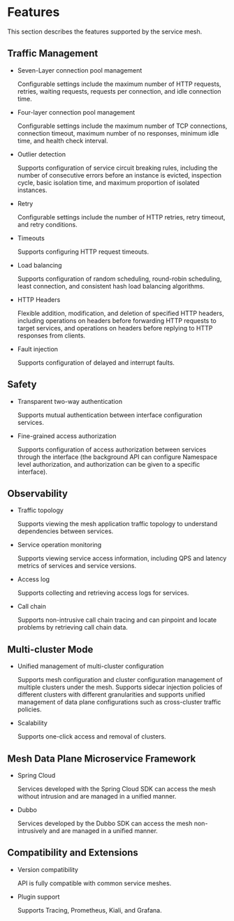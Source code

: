 # Features

This section describes the features supported by the service mesh.

## Traffic Management

- Seven-Layer connection pool management

    Configurable settings include the maximum number of HTTP requests, retries, waiting requests, requests per connection, and idle connection time.

- Four-layer connection pool management

    Configurable settings include the maximum number of TCP connections, connection timeout, maximum number of no responses, minimum idle time, and health check interval.

- Outlier detection

    Supports configuration of service circuit breaking rules, including the number of consecutive errors before an instance is evicted, inspection cycle, basic isolation time, and maximum proportion of isolated instances.

- Retry

    Configurable settings include the number of HTTP retries, retry timeout, and retry conditions.

- Timeouts

    Supports configuring HTTP request timeouts.

- Load balancing

    Supports configuration of random scheduling, round-robin scheduling, least connection, and consistent hash load balancing algorithms.

- HTTP Headers

    Flexible addition, modification, and deletion of specified HTTP headers, including operations on headers before forwarding HTTP requests to target services, and operations on headers before replying to HTTP responses from clients.

- Fault injection

    Supports configuration of delayed and interrupt faults.

## Safety

- Transparent two-way authentication

    Supports mutual authentication between interface configuration services.

- Fine-grained access authorization

    Supports configuration of access authorization between services through the interface (the background API can configure Namespace level authorization, and authorization can be given to a specific interface).

## Observability

- Traffic topology

    Supports viewing the mesh application traffic topology to understand dependencies between services.

- Service operation monitoring

    Supports viewing service access information, including QPS and latency metrics of services and service versions.

- Access log

    Supports collecting and retrieving access logs for services.

- Call chain

    Supports non-intrusive call chain tracing and can pinpoint and locate problems by retrieving call chain data.

## Multi-cluster Mode

- Unified management of multi-cluster configuration

    Supports mesh configuration and cluster configuration management of multiple clusters under the mesh. Supports sidecar injection policies of different clusters with different granularities and supports unified management of data plane configurations such as cross-cluster traffic policies.

- Scalability

    Supports one-click access and removal of clusters.

## Mesh Data Plane Microservice Framework

- Spring Cloud

    Services developed with the Spring Cloud SDK can access the mesh without intrusion and are managed in a unified manner.

- Dubbo

    Services developed by the Dubbo SDK can access the mesh non-intrusively and are managed in a unified manner.

## Compatibility and Extensions

- Version compatibility

    API is fully compatible with common service meshes.

- Plugin support

    Supports Tracing, Prometheus, Kiali, and Grafana.
